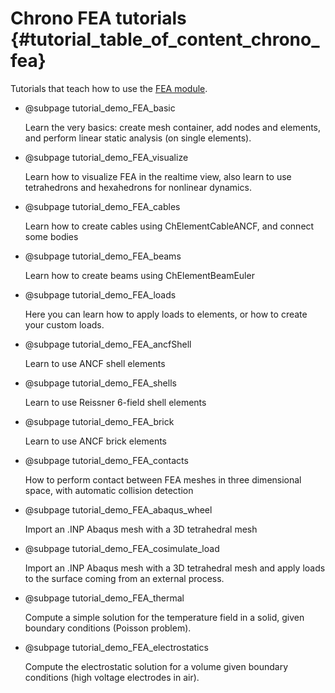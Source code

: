 Chrono FEA tutorials {#tutorial_table_of_content_chrono_fea}
===========================

Tutorials that teach how to use the 
[FEA module](group__chrono__fea.html).

- @subpage  tutorial_demo_FEA_basic

  Learn the very basics: create mesh container, add nodes and elements, and perform linear static analysis (on single elements).
  

- @subpage  tutorial_demo_FEA_visualize

  Learn how to visualize FEA in the realtime view, also learn to use tetrahedrons and hexahedrons for nonlinear dynamics.
  
  
- @subpage  tutorial_demo_FEA_cables

  Learn how to create cables using ChElementCableANCF, and connect some bodies 
  
  
- @subpage  tutorial_demo_FEA_beams

  Learn how to create beams using ChElementBeamEuler 
  
  
- @subpage  tutorial_demo_FEA_loads

  Here you can learn how to apply loads to elements, or how to create your custom loads.
  
  
- @subpage  tutorial_demo_FEA_ancfShell

  Learn to use ANCF shell elements
  
  
- @subpage  tutorial_demo_FEA_shells

  Learn to use Reissner 6-field shell elements
  

- @subpage  tutorial_demo_FEA_brick

  Learn to use ANCF brick elements
  
  
- @subpage  tutorial_demo_FEA_contacts

  How to perform contact between FEA meshes in three dimensional space, with automatic collision detection
  
  
- @subpage  tutorial_demo_FEA_abaqus_wheel

  Import an .INP Abaqus mesh with a 3D tetrahedral mesh
  
  
- @subpage  tutorial_demo_FEA_cosimulate_load

  Import an .INP Abaqus mesh with a 3D tetrahedral mesh and apply loads to the surface coming from an external process.
  
  
- @subpage  tutorial_demo_FEA_thermal

  Compute a simple solution for the temperature field in a solid, given boundary conditions (Poisson problem).
  
  
- @subpage  tutorial_demo_FEA_electrostatics

  Compute the electrostatic solution for a volume given boundary conditions (high voltage electrodes in air).